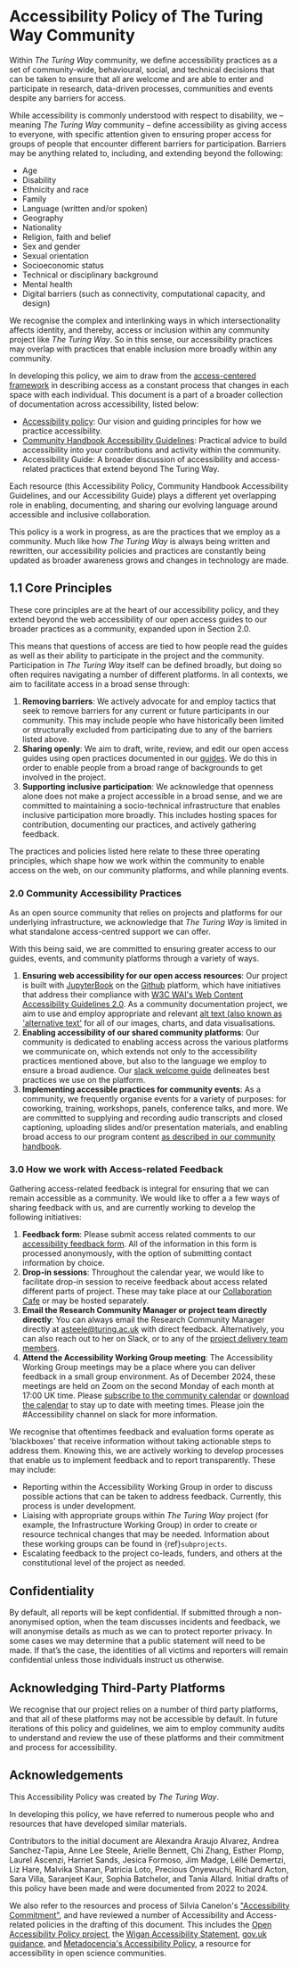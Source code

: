 # Accessibility Policy of The Turing Way Community

Within _The Turing Way_ community, we define accessibility practices as a set of community-wide, behavioural, social, and technical decisions that can be taken to ensure that all are welcome and are able to enter and participate in research, data-driven processes, communities and events despite any barriers for access.

While accessibility is commonly understood with respect to disability, we – meaning _The Turing Way_ community – define accessibility as giving access to everyone, with specific attention given to ensuring proper access for groups of people that encounter different barriers for participation. Barriers may be anything related to, including, and extending beyond the following: 
- Age
- Disability
- Ethnicity and race
- Family
- Language (written and/or spoken)
- Geography
- Nationality
- Religion, faith and belief
- Sex and gender
- Sexual orientation
- Socioeconomic status
- Technical or disciplinary background
- Mental health
- Digital barriers (such as connectivity, computational capacity, and design)

We recognise the complex and interlinking ways in which intersectionality affects identity, and thereby, access or inclusion within any community project like _The Turing Way_. So in this sense, our accessibility practices may overlap with practices that enable inclusion more broadly within any community.

In developing this policy, we aim to draw from the [access-centered framework](https://accesscenteredmovement.com/what-access-centered-means/) in describing access as a constant process that changes in each space with each individual. This document is a part of a broader collection of documentation across accessibility, listed below:
- [Accessibility policy](https://github.com/the-turing-way/the-turing-way/blob/main/ACCESSIBILITY.md): Our vision and guiding principles for how we practice accessibility.
- [Community Handbook Accessibility Guidelines](https://book.the-turing-way.org/community-handbook/accessibility): Practical advice to build accessibility into your contributions and activity within the community.
- Accessibility Guide: A broader discussion of accessibility and access-related practices that extend beyond The Turing Way.

Each resource (this Accessibility Policy, Community Handbook Accessibility Guidelines, and our Accessibility Guide) plays a different yet overlapping role in enabling, documenting, and sharing our evolving language around accessible and inclusive collaboration.

This policy is a work in progress, as are the practices that we employ as a community. Much like how _The Turing Way_ is always being written and rewritten, our accessibility policies and practices are constantly being updated as broader awareness grows and changes in technology are made.

## 1.1 Core Principles

These core principles are at the heart of our accessibility policy, and they extend beyond the web accessibility of our open access guides to our broader practices as a community, expanded upon in Section 2.0.

This means that questions of access are tied to how people read the guides as well as their ability to participate in the project and the community. Participation in _The Turing Way_ itself can be defined broadly, but doing so often requires navigating a number of different platforms. In all contexts, we aim to facilitate access in a broad sense through:

1. **Removing barriers**: We actively advocate for and employ tactics that seek to remove barriers for any current or future participants in our community. This may include people who have historically been limited or structurally excluded from participating due to any of the barriers listed above.
2. **Sharing openly**: We aim to draft, write, review, and edit our open access guides using open practices documented in our [guides](https://book.the-turing-way.org/reproducible-research/open). We do this in order to enable people from a broad range of backgrounds to get involved in the project.
3. **Supporting inclusive participation**: We acknowledge that openness alone does not make a project accessible in a broad sense, and we are committed to maintaining a socio-technical infrastructure that enables inclusive participation more broadly. This includes hosting spaces for contribution, documenting our practices, and actively gathering feedback.

The practices and policies listed here relate to these three operating principles, which shape how we work within the community to enable access on the web, on our community platforms, and while planning events.

### 2.0 Community Accessibility Practices

As an open source community that relies on projects and platforms for our underlying infrastructure, we acknowledge that _The Turing Way_ is limited in what standalone access-centred support we can offer.

With this being said, we are committed to ensuring greater access to our guides, events, and community platforms through a variety of ways. 

1. **Ensuring web accessibility for our open access resources**:  Our project is built with [JupyterBook](https://jupyter-accessibility.readthedocs.io/en/latest/index.html) on the [Github](https://accessibility.github.com/) platform, which have initiatives that address their compliance with [W3C WAI's Web Content Accessibility Guidelines 2.0](https://www.w3.org/TR/WCAG/).
  As a community documentation project, we aim to use and employ appropriate and relevant [alt text (also known as 'alternative text'](https://book.the-turing-way.org/community-handbook/accessibility/alt-text) for all of our images, charts, and data visualisations.
2. **Enabling accessibility of our shared community platforms**: Our community is dedicated to enabling access across the various platforms we communicate on, which extends not only to the accessibility practices mentioned above, but also to the language we employ to ensure a broad audience. Our [slack welcome guide](https://the-turing-way.netlify.app/community-handbook/communication-channels/slack-welcome-guide.html) delineates best practices we use on the platform.
3. **Implementing accessible practices for community events**: As a community, we frequently organise events for a variety of purposes: for coworking, training, workshops, panels, conference talks, and more.
  We are committed to supplying and recording audio transcripts and closed captioning, uploading slides and/or presentation materials, and enabling broad access to our program content [as described in our community handbook](https://book.the-turing-way.org/community-handbook/accessibility/event-organising).

### 3.0 How we work with Access-related Feedback

Gathering access-related feedback is integral for ensuring that we can remain accessible as a community. We would like to offer a a few ways of sharing feedback with us, and are currently working to develop the following initiatives:

1. **Feedback form**: Please submit access related comments to our [accessibility feedback form](https://forms.gle/Ngr2eUtQmf7aEeao6).
All of the information in this form is processed anonymously, with the option of submitting contact information by choice. 
2. **Drop-in sessions**: Throughout the calendar year, we would like to facilitate drop-in session to receive feedback about access related different parts of project.
These may take place at our [Collaboration Cafe](https://book.the-turing-way.org/community-handbook/coworking/coworking-collabcafe.html) or may be hosted separately. 
3. **Email the Research Community Manager or project team directly directly**: You can always email the Research Community Manager directly at asteele@turing.ac.uk with direct feedback. Alternatively, you can also reach out to her on Slack, or to any of the [project delivery team members](https://github.com/the-turing-way/the-turing-way/blob/main/ways_of_working.md).
4. **Attend the Accessibility Working Group meeting**: The Accessibility Working Group meetings may be a place where you can deliver feedback in a small group environment. As of December 2024, these meetings are held on Zoom on the second Monday of each month at 17:00 UK time. Please [subscribe to the community calendar](https://calendar.google.com/calendar/u/1/r?cid=dGhldHVyaW5nd2F5QGdtYWlsLmNvbQ) or [download the calendar](https://calendar.google.com/calendar/ical/theturingway%40gmail.com/public/basic.ics) to stay up to date with meeting times. Please join the #Accessibility channel on slack for more information.

We recognise that oftentimes feedback and evaluation forms operate as 'blackboxes' that receive information without taking actionable steps to address them. 
Knowing this, we are actively working to develop processes that enable us to implement feedback and to report transparently.
These may include: 


- Reporting within the Accessibility Working Group in order to discuss possible actions that can be taken to address feedback.
  Currently, this process is under development.
- Liaising with appropriate groups within _The Turing Way_ project (for example, the Infrastructure Working Group) in order to create or resource technical changes that may be needed.
  Information about these working groups can be found in {ref}`subprojects`.
- Escalating feedback to the project co-leads, funders, and others at the constitutional level of the project as needed.

## Confidentiality

By default, all reports will be kept confidential. If submitted through a non-anonymised option, when the team discusses incidents and feedback, we will anonymise details as much as we can to protect reporter privacy. In some cases we may determine that a public statement will need to be made. If that’s the case, the identities of all victims and reporters will remain confidential unless those individuals instruct us otherwise.

## Acknowledging Third-Party Platforms

We recognise that our project relies on a number of third party platforms, and that all of these platforms may not be accessible by default. In future iterations of this policy and guidelines, we aim to employ community audits to understand and review the use of these platforms and their commitment and process for accessibility. 

## Acknowledgements

This Accessibility Policy was created by _The Turing Way_.

In developing this policy, we have referred to numerous people who and resources that have developed similar materials. 

Contributors to the initial document are Alexandra Araujo Alvarez, Andrea Sanchez-Tapia, Anne Lee Steele, Arielle Bennett, Chi Zhang, Esther Plomp, Laurel Ascenzi, Harriet Sands, Jesica Formoso, Jim Madge, Léllé Demertzi, Liz Hare, Malvika Sharan, Patricia Loto, Precious Onyewuchi, Richard Acton, Sara Villa, Saranjeet Kaur, Sophia Batchelor, and Tania Allard. Initial drafts of this policy have been made and were documented from 2022 to 2024.

We also refer to the resources and process of Silvia Canelon's ["Accessibility Commitment"](https://silviacanelon.com/accessibility), and have reviewed a number of Accessibility and Access-related policies in the drafting of this document. This includes the [Open Accessibility Policy project](https://github.com/ascott1/accessibility-policy), the [Wigan Accessibility Statement](https://www.wigan.gov.uk/SitePages/Accessibility-statement.aspx), [gov.uk guidance](https://www.gov.uk/government/publications/sample-accessibility-statement), and [Metadocencia's Accessibility Policy](https://www.metadocencia.org/en/politica_accesibilidad/), a resource for accessibility in open science communities.

